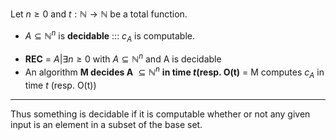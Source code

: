 Let $n\geq 0$ and ${} t: \mathbb{N} \rightarrow \mathbb{N} {}$ be a total function.
- $A \subseteq \mathbb{N}^n$ is **decidable** ::: $c_A$ is computable.
<!--SR:!2024-11-30,4,270!2000-01-01,1,250-->
- **REC** = ${A | \exists n \geq 0 \text{ with } A \subseteq \mathbb{N}^n \text{ and A is decidable}}$
- An algorithm **M decides A** $\subseteq \mathbb{N}^n$ **in time $t$(resp. O(t)** = M computes $c_A$ in time $t$ (resp. O(t))
---
Thus something is decidable if it is computable whether or not any given input is an element in a subset of the base set.